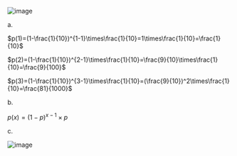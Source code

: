![image](https://github.com/user-attachments/assets/cf68f5df-1daa-404d-a24a-e2068965413e)

a. 

$p(1)=(1-\frac{1}{10})^{1-1}\times\frac{1}{10}=1\times\frac{1}{10}=\frac{1}{10}$

$p(2)=(1-\frac{1}{10})^{2-1}\times\frac{1}{10}=\frac{9}{10}\times\frac{1}{10}=\frac{9}{100}$

$p(3)=(1-\frac{1}{10})^{3-1}\times\frac{1}{10}=(\frac{9}{10})^2\times\frac{1}{10}=\frac{81}{1000}$

b.

$p(x)=(1-p)^{x-1}\times{p}$

c.

![image](https://github.com/user-attachments/assets/5ce71d2f-0b4b-43bb-a46f-beb3d87309f0)
